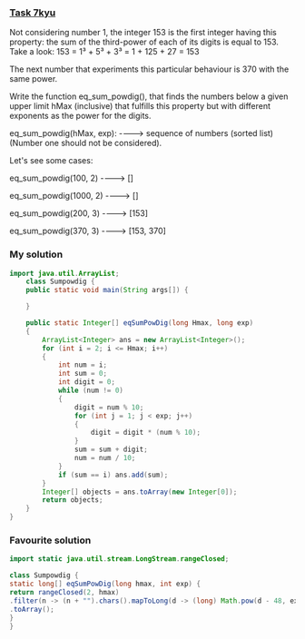 ### [Task 7kyu](https://www.codewars.com/kata/560a4962c0cc5c2a16000068)

Not considering number 1, the integer 153 is the first integer having this property: the sum of the third-power of each of its digits is equal to 153. Take a look: 153 = 1³ + 5³ + 3³ = 1 + 125 + 27 = 153

The next number that experiments this particular behaviour is 370 with the same power.

Write the function eq_sum_powdig(), that finds the numbers below a given upper limit hMax (inclusive) that fulfills this property but with different exponents as the power for the digits.

eq_sum_powdig(hMax, exp): ----> sequence of numbers (sorted list) (Number one should not be considered).

Let's see some cases:

eq_sum_powdig(100, 2) ----> []

eq_sum_powdig(1000, 2) ----> []

eq_sum_powdig(200, 3) ----> [153]

eq_sum_powdig(370, 3) ----> [153, 370]

### My solution

```Java
import java.util.ArrayList;
    class Sumpowdig {
    public static void main(String args[]) {

    }

    public static Integer[] eqSumPowDig(long Hmax, long exp)
    {
        ArrayList<Integer> ans = new ArrayList<Integer>();
        for (int i = 2; i <= Hmax; i++)
        {
            int num = i;
            int sum = 0;
            int digit = 0;
            while (num != 0)
            {
                digit = num % 10;
                for (int j = 1; j < exp; j++)
                {
                    digit = digit * (num % 10);
                }
                sum = sum + digit;
                num = num / 10;
            }
            if (sum == i) ans.add(sum);
        }
        Integer[] objects = ans.toArray(new Integer[0]);
        return objects;
    }
}


```

### Favourite solution 
```Java
import static java.util.stream.LongStream.rangeClosed;

class Sumpowdig {
static long[] eqSumPowDig(long hmax, int exp) {
return rangeClosed(2, hmax)
.filter(n -> (n + "").chars().mapToLong(d -> (long) Math.pow(d - 48, exp)).sum() == n)
.toArray();
}
}

```

